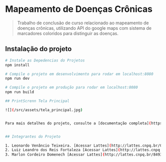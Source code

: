 # Mapeamento de Doenças Crônicas

> Trabalho de conclusão de curso relacionado ao mapeamento de doenças crônicas, utilizando API do google maps com sistema de marcadores coloridos para distinguir as doenças.

## Instalação do projeto

``` bash
# Instale as Depedencias do Projetos
npm install

# Compile o projeto em desenvolvimento para rodar em localhost:8080
npm run dev

# Compile o projeto em produção para rodar em localhost:8080
npm run build

## PrintScrenn Tela Principal

![](/src/assets/tela_principal.jpg)


Para mais detalhes do projeto, consulte a [documentação completa](https://leovenancio00.gitbook.io/mapeamento-doencas/) e a [documentação da API do Google Maps](https://developers.google.com/maps/documentation/javascript).


## Integrantes do Projeto

1. Leonardo Venâncio Teixeira. [Acessar Lattes](http://lattes.cnpq.br/0437092313796879)
2. Luiz Leandro dos Reis Fortaleza [Acessar Lattes](http://lattes.cnpq.br/0374659622170312)
3. Marlon Cordeiro Domenech [Acessar Lattes](http://lattes.cnpq.br/8493837577432710)

